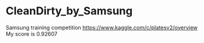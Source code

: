 # CleanDirty_by_Samsung
 Samsung training competition
 https://www.kaggle.com/c/platesv2/overview
 My score is 0.92607
